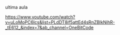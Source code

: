 ultima aula

https://www.youtube.com/watch?v=uLoMoPC6Ics&list=PLdDT8if5attEd4sRnZBIkNihR-_tE612_&index=7&ab_channel=OneBitCode